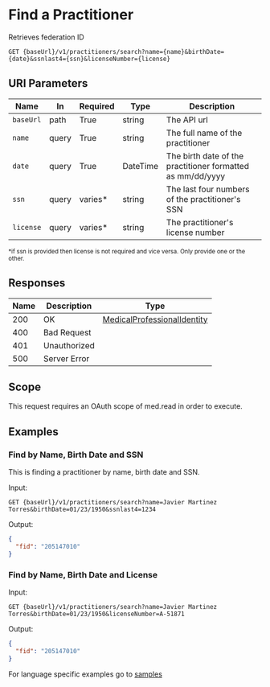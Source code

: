

# Find a Practitioner

Retrieves federation ID
 
```HTTP 
GET {baseUrl}/v1/practitioners/search?name={name}&birthDate={date}&ssnlast4={ssn}&licenseNumber={license}
```

## URI Parameters

| Name | In | Required | Type | Description |
| ---- | -- | -------- | ---- | ----------- |
| `baseUrl` | path | True | string| The API url |
| `name` | query | True | string | The full name of the practitioner |
| `date` | query | True | DateTime| The birth date of the practitioner formatted as mm/dd/yyyy |
| `ssn` | query | varies* | string | The last four numbers of the practitioner's SSN |
|`license`| query | varies*| string| The practitioner's license number|

<sub>*if ssn is provided then license is not required and vice versa. Only provide one or the other. </sub>

## Responses

| Name | Description     | Type  |
| ---- | --------------- | ----- |
| 200  | OK              | [MedicalProfessionalIdentity](MedicalProfessionalIdentity.md)  |
| 400  | Bad Request     |  |
| 401  | Unauthorized    |  |
| 500  | Server Error    |  |

## Scope

This request requires an OAuth scope of med.read in order to execute.

## Examples


### Find by Name, Birth Date and SSN
This is finding a practitioner by name, birth date and SSN. 

Input:

```HTTP
GET {baseUrl}/v1/practitioners/search?name=Javier Martinez Torres&birthDate=01/23/1950&ssnlast4=1234
```

Output:
 
```json
{ 
  "fid": "205147010" 
} 
```

### Find by Name, Birth Date and License

Input:

```HTTP
GET {baseUrl}/v1/practitioners/search?name=Javier Martinez Torres&birthDate=01/23/1950&licenseNumber=A-51871
```

Output:
 
```json
{ 
  "fid": "205147010" 
} 
```

For language specific examples go to [samples](/Samples/)